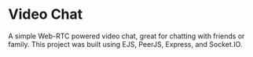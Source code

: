 # Video Chat
A simple Web-RTC powered video chat, great for chatting with friends or family. This project was built using EJS, PeerJS, Express, and Socket.IO.
